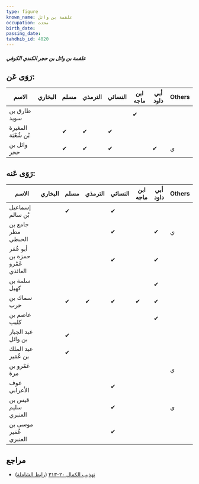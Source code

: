 ```yaml
---
type: figure
known_name: علقمة بن وائل
occupation: محدث
birth_date:
passing_date:
tahdhib_id: 4020
---
```

##### علقمة بن وائل بن حجر الكندي الكوفي

## رَوَى عَن:
| الاسم               | البخاري | مسلم | الترمذي | النسائي | ابن ماجه | أبي داود | Others |
| ------------------- | ------- | ---- | ------- | ------- | -------- | -------- | ------ |
| طارق بن سويد        |         |      |         |         | ✔        |          |        |
| المغيرة بْن شُعْبَة |         | ✔    | ✔       | ✔       |          |          |        |
| وائل بن حجر         |         | ✔    | ✔       | ✔       |          | ✔        | ي      |
## رَوَى عَنه:
| الاسم                            | البخاري | مسلم | الترمذي | النسائي | ابن ماجه | أبي داود | Others |
| -------------------------------- | ------- | ---- | ------- | ------- | -------- | -------- | ------ |
| إسماعيل بْن سالم                 |         | ✔    |         | ✔       |          |          |        |
| جامع بن مطر الحبطي               |         |      |         | ✔       |          | ✔        | ي      |
| أبو عُمَر حمزة بن عَمْرو العائذي |         |      |         | ✔       |          | ✔        |        |
| سلمة بن كهيل                     |         |      |         |         |          | ✔        |        |
| سماك بن حرب                      |         | ✔    | ✔       | ✔       | ✔        | ✔        |        |
| عاصم بن كليب                     |         |      |         |         |          | ✔        |        |
| عبد الجبار بن وائل               |         | ✔    |         |         |          |          |        |
| عبد الملك بن عُمَير              |         | ✔    |         |         |          |          |        |
| عَمْرو بن مرة                    |         |      |         |         |          |          | ي      |
| عوف الأعرابي                     |         |      |         | ✔       |          |          |        |
| قيس بن سليم العنبري              |         |      |         | ✔       |          |          | ي      |
| موسى بن عُمَير العنبري           |         |      |         | ✔       |          |          |        |
## مراجع
- [تهذيب الكمال ٢٠-٣١٣](obsidian://open?vault=Tahdhib-al-Kamal&file=Figures/٤٠٢٠-علقمة%20بن%20وائل%20بن%20حجر%20الكندي%20الكوفي) ([رابط الشاملة](https://shamela.ws/book/3722/10443))